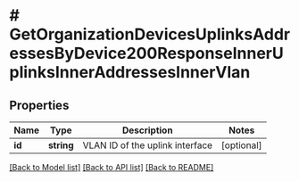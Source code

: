 # # GetOrganizationDevicesUplinksAddressesByDevice200ResponseInnerUplinksInnerAddressesInnerVlan

## Properties

Name | Type | Description | Notes
------------ | ------------- | ------------- | -------------
**id** | **string** | VLAN ID of the uplink interface | [optional]

[[Back to Model list]](../../README.md#models) [[Back to API list]](../../README.md#endpoints) [[Back to README]](../../README.md)
